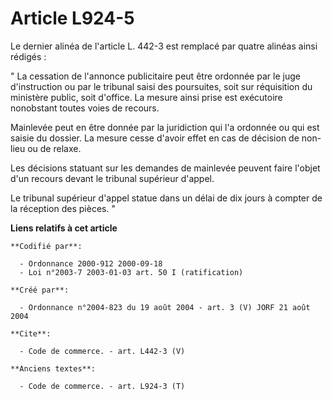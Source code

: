 # Article L924-5

Le dernier alinéa de l'article L. 442-3 est remplacé par quatre alinéas ainsi rédigés :

" La cessation de l'annonce publicitaire peut être ordonnée par le juge d'instruction ou par le tribunal saisi des
poursuites, soit sur réquisition du ministère public, soit d'office. La mesure ainsi prise est exécutoire nonobstant toutes
voies de recours.

Mainlevée peut en être donnée par la juridiction qui l'a ordonnée ou qui est saisie du dossier. La mesure cesse d'avoir effet
en cas de décision de non-lieu ou de relaxe.

Les décisions statuant sur les demandes de mainlevée peuvent faire l'objet d'un recours devant le tribunal supérieur d'appel.

Le tribunal supérieur d'appel statue dans un délai de dix jours à compter de la réception des pièces. "

**Liens relatifs à cet article**

	**Codifié par**:

	  - Ordonnance 2000-912 2000-09-18
	  - Loi n°2003-7 2003-01-03 art. 50 I (ratification)

	**Créé par**:

	  - Ordonnance n°2004-823 du 19 août 2004 - art. 3 (V) JORF 21 août 2004

	**Cite**:

	  - Code de commerce. - art. L442-3 (V)

	**Anciens textes**:

	  - Code de commerce. - art. L924-3 (T)

